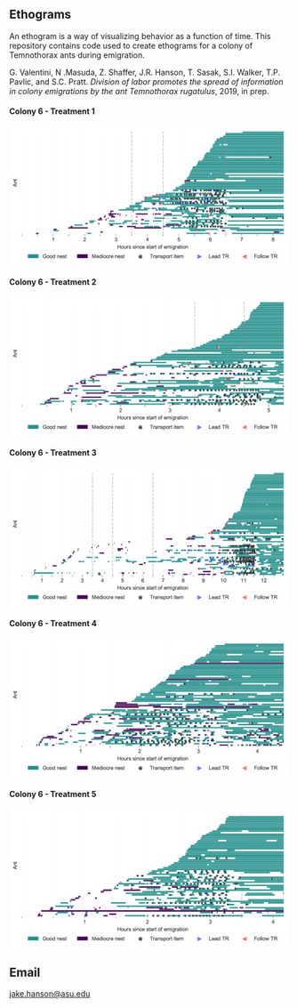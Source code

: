 ## Ethograms
An ethogram is a way of visualizing behavior as a function of time. This repository contains code used to create ethograms for a colony of Temnothorax ants during emigration.

      
G. Valentini, N .Masuda, Z. Shaffer, J.R. Hanson, T. Sasak, S.I. Walker, T.P. Pavlic, and S.C. Pratt. *Division of labor promotes the spread of information in colony emigrations by the ant Temnothorax rugatulus*, 2019, in prep.


#### Colony 6 - Treatment 1
![col6_t1](https://github.com/jakehanson/Ethograms/blob/master/RESULTS/col6_t1.png)
#### Colony 6 - Treatment 2
![col6_t2](https://github.com/jakehanson/Ethograms/blob/master/RESULTS/col6_t2.png)
#### Colony 6 - Treatment 3
![col6_t3](https://github.com/jakehanson/Ethograms/blob/master/RESULTS/col6_t3.png)
#### Colony 6 - Treatment 4
![col6_t4](https://github.com/jakehanson/Ethograms/blob/master/RESULTS/col6_t4.png)
#### Colony 6 - Treatment 5
![col6_t5](https://github.com/jakehanson/Ethograms/blob/master/RESULTS/col6_t5.png)

## Email
jake.hanson@asu.edu
